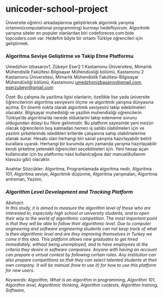 # unicoder-school-project
Üniversite oğrenci arkadaşlarıma geliştirlecek algorimik yarışma ortamını(computational programming) kurmayı hedefliyorum. Algoritmik yarışma siteler en populer olanlardan biri codeforeces.com bide topcoders.com var. Hedefim böyle bir ortamı Türkiye oğrencileri için geliştirmek.

### Algoritma Seviye Geliştirme ve Takip Etme Platformu

Umedzhon Izbasarov1, Zübeyir Eser2
1 Kastamonu Üniversitesi, Mimarlık Mühendislik Fakültesi-Bilgisayar Mühendüsliği bölümü, Kastamonu
2 Kastamonu Üniversitesi, Mimarlık Mühendislik Fakültesi-Bilgisayar Mühendüsliği bölümü, Kastamonu
umedzhonizbasarov@gmail.com, eserzubeyr@gmail.com

Özet: Bu çalışma ile yazilima ilgisi olanlarin, özellikle lise yada üniversite öğrencilerinin algoritma seviyesini ölçme ve algoritmik yarışma dünyasına açılma. En önemli nokta olarak algoritmik seviyesini takip edebilmeleri olacaktır. Bilgisayar muhedisliği ve yazilim muhendisliği oğrencilerin Türkiye’de algoritma’da nerede olduklarini takip edememe sorunu oldugundan dolayi bu fikire gelinmistir. Bu platform sayesinde yeni mezün olacak öğrencilerin boş kalmadan hemen iş sahibi olabilmeleri için ve yazılım şirketlerinde istedikleri kriterde çalışanına sahip olabilmelerine olanak sunar. Hesabı olan herhangi biri sanal yarışma hazırlayabilir belirli kurallara uyarak. Herhangi bir kurumda aynı zamanda yarışma hazırlayabilir kendi şirketine yetenekli öğrencileri seçebilmeleri için. Yeni hesap açan kullanıcalar için bu platformu nasıl kullanılcağına dair manual(kullanım klavuzu gibi) olacaktır. 

Anahtar Sözcükler: Algoritma, Programlamada algoritma nedir, Algoritma 101, Algoritma seviye,  Algoritmik düşünme, Algoritma yarışmaları, Algoritma antreman, Yazılım, 

### *Algorithm Level Development and Tracking Platform*
*Abstract:  
In this study, it is aimed to measure the algorithm level of those who are interested in, especially high school or university students, and to open their way to the world of algorithmic competition. The most important point is that they will be able to follow their algorithmic level. Due to computer engineering and software engineering students can not keep track of what is their algorithmic level and are they improving themselves in Turkey we come ti this idea. This platform allows new graduates to get hired immediately, without being unemployed, and to have employees at the criteria they desire in software companies. Anyone with having an account can prepare a virtual contest by following certain rules. Any institution can also prepare competitions so that they can select talented students at their own company. It will be manual (how to use it) for how to use this platform for new users.*

*Keywords: Algorithm, What is an algorithm in programming, Algorithm 101, Algorithm level, Algorithmic thinking, Algorithm contests, Algorithm training, Software,*
